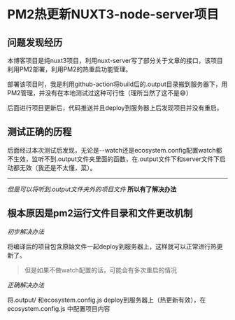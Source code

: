 # PM2热更新NUXT3-node-server项目

## 问题发现经历

本博客项目是纯nuxt3项目，利用nuxt-server写了部分关于文章的接口，该项目利用PM2部署，利用PM2的热重启功能管理。

部署该项目时，我是利用github-action将build后的.output目录搬到服务器下，用PM2管理，并没有在本地测试过这种可行性（理所当然了这不是😅）

后面进行项目更新后，代码推送并且deploy到服务器上后发现项目并没有重启。

## 测试正确的历程 

后面经过本次测试后发现，无论是--watch还是ecosystem.config配置watch都不生效，监听不到.output文件夹里面的函数，在.output文件下和server文件下启动都无效（我还是不太懂，菜）。

---

*但是可以将听到.output文件夹外的项目文件* **所以有了解决办法**

## 根本原因是pm2运行文件目录和文件更改机制

*初步解决办法*

将编译后的项目包含原始文件一起deploy到服务器上，这样就可以正常进行热更新了。

>但是如果不做watch配置的话，可能会有多次重启的情况

*正确解决办法*

将.output/ 和ecosystem.config.js deploy到服务器上（热更新有效），在ecosystem.config.js 中配置项目内容




